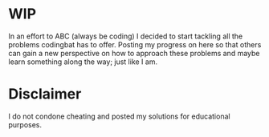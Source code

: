 # WIP
In an effort to ABC (always be coding) I decided to start tackling all the problems codingbat has to offer. Posting my progress on here so that others can gain a new perspective on how to approach these problems and maybe learn something along the way; just like I am.

# Disclaimer
I do not condone cheating and posted my solutions for educational purposes.